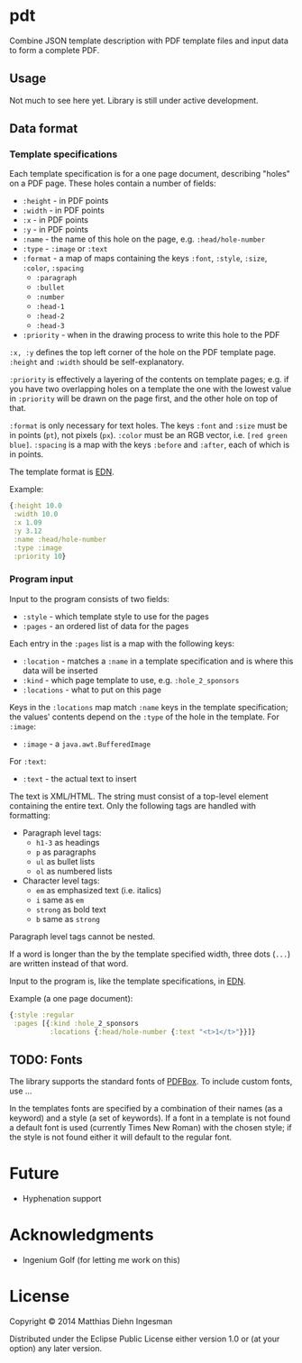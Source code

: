 # pdt

Combine JSON template description with PDF template files and input data to
form a complete PDF.

## Usage

Not much to see here yet. Library is still under active development.

## Data format

### Template specifications

Each template specification is for a one page document, describing "holes" on a PDF page. These holes contain a number of fields:

- `:height` - in PDF points
- `:width` - in PDF points
- `:x` - in PDF points
- `:y` - in PDF points
- `:name` - the name of this hole on the page, e.g. `:head/hole-number`
- `:type` - `:image` or `:text`
- `:format` - a map of maps containing the keys `:font`, `:style`, `:size`, `:color`, `:spacing`
  - `:paragraph`
  - `:bullet`
  - `:number`
  - `:head-1`
  - `:head-2`
  - `:head-3`
- `:priority` - when in the drawing process to write this hole to the PDF

`:x, :y` defines the top left corner of the hole on the PDF template page. `:height` and `:width` should be self-explanatory.

`:priority` is effectively a layering of the contents on template pages; e.g. if you have two overlapping holes on a template the one with the lowest value in `:priority` will be drawn on the page first, and the other hole on top of that.

`:format` is only necessary for text holes. The keys `:font` and `:size` must be in points (`pt`), not pixels (`px`). `:color` must be an RGB vector, i.e. `[red green blue]`. `:spacing` is a map with the keys `:before` and `:after`, each of which is in points.

The template format is [EDN](https://github.com/edn-format/edn).

Example:

```clojure
{:height 10.0
 :width 10.0
 :x 1.09
 :y 3.12
 :name :head/hole-number
 :type :image
 :priority 10}
```

### Program input

Input to the program consists of two fields:

- `:style` - which template style to use for the pages
- `:pages` - an ordered list of data for the pages

Each entry in the `:pages` list is a map with the following keys:

- `:location` - matches a `:name` in a template specification and is where this data will be inserted
- `:kind` - which page template to use, e.g. `:hole_2_sponsors`
- `:locations` - what to put on this page

Keys in the `:locations` map match `:name` keys in the template specification; the values' contents depend on the `:type` of the hole in the template. For `:image`:

- `:image` - a `java.awt.BufferedImage`

For `:text`:

- `:text` - the actual text to insert

The text is XML/HTML. The string must consist of a top-level element containing the entire text. Only the following tags are handled with formatting:

- Paragraph level tags:
  - `h1-3` as headings
  - `p` as paragraphs
  - `ul` as bullet lists
  - `ol` as numbered lists
- Character level tags:
  - `em` as emphasized text (i.e. italics)
  - `i` same as `em`
  - `strong` as bold text
  - `b` same as `strong`

Paragraph level tags cannot be nested.

If a word is longer than the by the template specified width, three dots (`...`) are written instead of that word.

Input to the program is, like the template specifications, in [EDN](https://github.com/edn-format/edn).

Example (a one page document):

```clojure
{:style :regular
 :pages [{:kind :hole_2_sponsors
          :locations {:head/hole-number {:text "<t>1</t>"}}]}
```

## TODO: Fonts

The library supports the standard fonts of [PDFBox](https://pdfbox.apache.org/). To include custom fonts, use ...

In the templates fonts are specified by a combination of their names (as a keyword) and a style (a set of keywords). If a font in a template is not found a default font is used (currently Times New Roman) with the chosen style; if the style is not found either it will default to the regular font.

# Future

- Hyphenation support

# Acknowledgments

- Ingenium Golf (for letting me work on this)

# License

Copyright © 2014 Matthias Diehn Ingesman

Distributed under the Eclipse Public License either version 1.0 or (at
your option) any later version.
